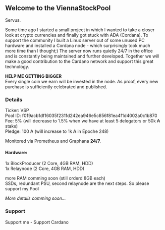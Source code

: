 ## Welcome to the ViennaStockPool

Servus.

Some time ago I started a small project in which I wanted to take a closer look at crypto currencies and finally got stuck with ADA (Cordana).
To support the community I built a Linux server out of some unused PC hardware and installed a Cordana node - which surprisingly took much more time than I thought;) The server now runs quietly 24/7 in the office and is constantly being maintained and further developed. Together we will make a good contribution to the Cardano network and support this great technology.

**HELP ME GETTING BIGGER**  
Every single coin we earn will be invested in the node. As proof, every new purchase is sufficiently celebrated and published. 

### Details

Ticker: VSP  
Pool ID: f019acb1df16035f2311d242ea946e5c856f81ea4f1d4002a0c1b870  
Fee: 5% (will decrease to 1.5% when we have at least 5 delegators or 50k ₳ stake)  
Pledge: 100 ₳ (will increase to 1k ₳ in Epoche 248)  

Monitored via Prometheus and Graphana **24/7**.

#### Hardware:

1x BlockProducer (2 Core, 4GB RAM, HDD)  
1x Relaynode (2 Core, 4GB RAM, HDD)

more RAM comming soon (still orderd 8GB each)  
SSDs, redundant PSU, second relaynode are the next steps. So please support my Pool  

*More details comming soon...*


### Support

Support me  - Support Cardano
